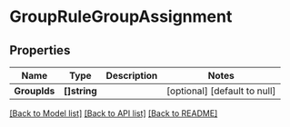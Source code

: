 # GroupRuleGroupAssignment

## Properties
Name | Type | Description | Notes
------------ | ------------- | ------------- | -------------
**GroupIds** | **[]string** |  | [optional] [default to null]

[[Back to Model list]](../README.md#documentation-for-models) [[Back to API list]](../README.md#documentation-for-api-endpoints) [[Back to README]](../README.md)

